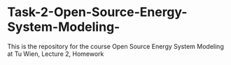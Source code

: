 # Task-2-Open-Source-Energy-System-Modeling-
This is the repository for the course Open Source Energy System Modeling at Tu Wien, Lecture 2, Homework
